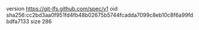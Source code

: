 version https://git-lfs.github.com/spec/v1
oid sha256:cc2bd3aa0f951fd4fb48b02675b5744fcadda7099c8eb10c8f6a99fdbdfa7133
size 286
